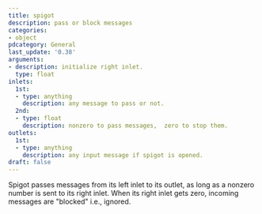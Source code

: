 ```yaml
---
title: spigot
description: pass or block messages
categories:
- object
pdcategory: General
last_update: '0.38'
arguments:
- description: initialize right inlet.
  type: float
inlets:
  1st:
  - type: anything
    description: any message to pass or not.
  2nd:
  - type: float
    description: nonzero to pass messages,  zero to stop them.
outlets:
  1st:
  - type: anything
    description: any input message if spigot is opened.
draft: false
---
```

Spigot passes messages from its left inlet to its outlet,  as long as a nonzero number is sent to its right inlet. When its right inlet gets zero,  incoming messages are "blocked" i.e.,  ignored.
